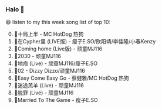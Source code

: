 

### Halo 👋

😄 listen to my this week song list of top 10:

0. 🌈十局上半 - MC HotDog 热狗
1. 🌈在Cypher里  (LIVE版) - 瘦子E.SO/欧阳靖/李佳隆/小春Kenzy
2. 🌈Coming home (Live版) - 顽童MJ116
3. 🌈2030 - 顽童MJ116
4. 🌈地痞 (Live) - 顽童MJ116/瘦子E.SO
5. 🌈02 - Dizzy Dizzo/顽童MJ116
6. 🌈Easy Come Easy Go - 蔡健雅/MC HotDog 热狗
7. 🌈迷途羔羊 (Live) - 顽童MJ116
8. 🌈脱罪 (Live) - 顽童MJ116
9. 🌈Married To The Game - 瘦子E.SO

